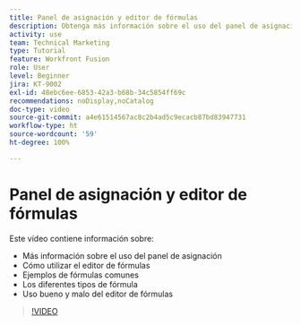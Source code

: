 ```yaml
---
title: Panel de asignación y editor de fórmulas
description: Obtenga más información sobre el uso del panel de asignación, el editor de fórmulas y los ejemplos de fórmulas comunes en  [!DNL Adobe Workfront Fusion].
activity: use
team: Technical Marketing
type: Tutorial
feature: Workfront Fusion
role: User
level: Beginner
jira: KT-9002
exl-id: 48ebc6ee-6853-42a3-b68b-34c5854ff69c
recommendations: noDisplay,noCatalog
doc-type: video
source-git-commit: a4e61514567ac8c2b4ad5c9ecacb87bd83947731
workflow-type: ht
source-wordcount: '59'
ht-degree: 100%

---
```


# Panel de asignación y editor de fórmulas

Este vídeo contiene información sobre:

* Más información sobre el uso del panel de asignación
* Cómo utilizar el editor de fórmulas
* Ejemplos de fórmulas comunes
* Los diferentes tipos de fórmula
* Uso bueno y malo del editor de fórmulas

>[!VIDEO](https://video.tv.adobe.com/v/335262/?quality=12&learn=on)
